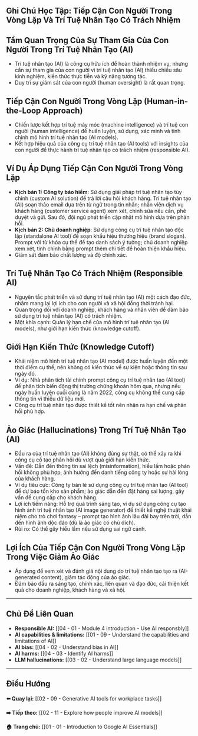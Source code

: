## Ghi Chú Học Tập: Tiếp Cận Con Người Trong Vòng Lặp Và Trí Tuệ Nhân Tạo Có Trách Nhiệm

## Tầm Quan Trọng Của Sự Tham Gia Của Con Người Trong Trí Tuệ Nhân Tạo (AI)

- Trí tuệ nhân tạo (AI) là công cụ hữu ích để hoàn thành nhiệm vụ, nhưng cần sự tham gia của con người vì trí tuệ nhân tạo (AI) thiếu chiều sâu kinh nghiệm, kiến thức thực tiễn và kỹ năng tương tác.
- Duy trì sự giám sát của con người (human oversight) là rất quan trọng.

## Tiếp Cận Con Người Trong Vòng Lặp (Human-in-the-Loop Approach)

- Chiến lược kết hợp trí tuệ máy móc (machine intelligence) và trí tuệ con người (human intelligence) để huấn luyện, sử dụng, xác minh và tinh chỉnh mô hình trí tuệ nhân tạo (AI models).
- Kết hợp hiệu quả của công cụ trí tuệ nhân tạo (AI tools) với insights của con người để thực hành trí tuệ nhân tạo có trách nhiệm (responsible AI).

## Ví Dụ Áp Dụng Tiếp Cận Con Người Trong Vòng Lặp

- **Kịch bản 1: Công ty bảo hiểm**: Sử dụng giải pháp trí tuệ nhân tạo tùy chỉnh (custom AI solution) để trả lời câu hỏi khách hàng. Trí tuệ nhân tạo (AI) soạn thảo email dựa trên từ ngữ trong tin nhắn; nhân viên dịch vụ khách hàng (customer service agent) xem xét, chỉnh sửa nếu cần, phê duyệt và gửi. Sau đó, đội ngũ phát triển cập nhật mô hình dựa trên phản hồi.
- **Kịch bản 2: Chủ doanh nghiệp**: Sử dụng công cụ trí tuệ nhân tạo độc lập (standalone AI tool) để soạn khẩu hiệu thương hiệu (brand slogan). Prompt với từ khóa cụ thể để tạo danh sách ý tưởng; chủ doanh nghiệp xem xét, tinh chỉnh bằng prompt thêm chi tiết để hoàn thiện khẩu hiệu.
- Giám sát đảm bảo chất lượng và độ chính xác.

## Trí Tuệ Nhân Tạo Có Trách Nhiệm (Responsible AI)

- Nguyên tắc phát triển và sử dụng trí tuệ nhân tạo (AI) một cách đạo đức, nhằm mang lại lợi ích cho con người và xã hội đồng thời tránh hại.
- Quan trọng đối với doanh nghiệp, khách hàng và nhân viên để đảm bảo sử dụng trí tuệ nhân tạo (AI) có trách nhiệm.
- Một khía cạnh: Quản lý hạn chế của mô hình trí tuệ nhân tạo (AI models), như giới hạn kiến thức (knowledge cutoff).

## Giới Hạn Kiến Thức (Knowledge Cutoff)

- Khái niệm mô hình trí tuệ nhân tạo (AI model) được huấn luyện đến một thời điểm cụ thể, nên không có kiến thức về sự kiện hoặc thông tin sau ngày đó.
- Ví dụ: Nhà phân tích tài chính prompt công cụ trí tuệ nhân tạo (AI tool) để phân tích biến động thị trường chứng khoán hôm qua, nhưng nếu ngày huấn luyện cuối cùng là năm 2022, công cụ không thể cung cấp thông tin vì thiếu dữ liệu mới.
- Công cụ trí tuệ nhân tạo được thiết kế tốt nên nhận ra hạn chế và phản hồi phù hợp.

## Ảo Giác (Hallucinations) Trong Trí Tuệ Nhân Tạo (AI)

- Đầu ra của trí tuệ nhân tạo (AI) không đúng sự thật, có thể xảy ra khi công cụ cố tạo phản hồi dù vượt quá giới hạn kiến thức.
- Vấn đề: Dẫn đến thông tin sai lệch (misinformation), hiểu lầm hoặc phản hồi không phù hợp, ảnh hưởng đến danh tiếng công ty hoặc sự hài lòng của khách hàng.
- Ví dụ tiêu cực: Công ty bán lẻ sử dụng công cụ trí tuệ nhân tạo (AI tool) để dự báo tồn kho sản phẩm; ảo giác dẫn đến đặt hàng sai lượng, gây vấn đề cung cấp cho khách hàng.
- Lợi ích tiềm năng: Hỗ trợ quá trình sáng tạo, ví dụ sử dụng công cụ tạo hình ảnh trí tuệ nhân tạo (AI image generator) để thiết kế nghệ thuật khái niệm cho trò chơi fantasy – prompt tạo hình ảnh lâu đài bay trên trời, dẫn đến hình ảnh độc đáo (dù là ảo giác có chủ đích).
- Rủi ro: Có thể gây hiểu lầm nếu sử dụng sai ngữ cảnh.

## Lợi Ích Của Tiếp Cận Con Người Trong Vòng Lặp Trong Việc Giảm Ảo Giác

- Áp dụng để xem xét và đánh giá nội dung do trí tuệ nhân tạo tạo ra (AI-generated content), giảm tác động của ảo giác.
- Đảm bảo đầu ra sáng tạo, chính xác, liên quan và đạo đức, cải thiện kết quả cho doanh nghiệp, khách hàng và xã hội.

---

## Chủ Đề Liên Quan

- **Responsible AI:** [[04 - 01 - Module 4 introduction - Use AI responsbly]]
- **AI capabilities & limitations:** [[01 - 09 - Understand the capabilities and limitations of AI]]
- **AI bias:** [[04 - 02 - Understand bias in AI]]
- **AI harms:** [[04 - 03 - Identify AI harms]]
- **LLM hallucinations:** [[03 - 02 - Understand large language models]]

---

## Điều Hướng

**⬅️ Quay lại:** [[02 - 09 - Generative AI tools for workplace tasks]]

**➡️ Tiếp theo:** [[02 - 11 - Explore how people improve AI models]]

**🏠 Trang chủ:** [[01 - 01 - Introduction to Google AI Essentials]]
